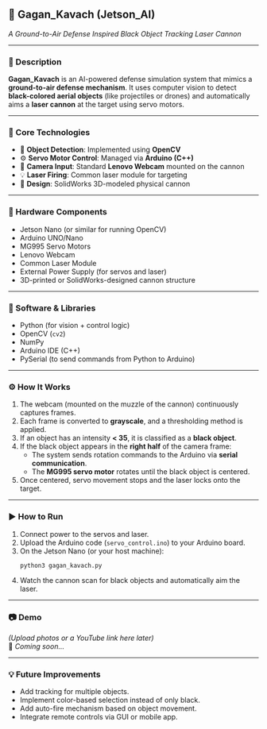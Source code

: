 

## 🚀 Gagan_Kavach (Jetson_AI)  
*A Ground-to-Air Defense Inspired Black Object Tracking Laser Cannon*

---

### 📝 Description

**Gagan_Kavach** is an AI-powered defense simulation system that mimics a **ground-to-air defense mechanism**. It uses computer vision to detect **black-colored aerial objects** (like projectiles or drones) and automatically aims a **laser cannon** at the target using servo motors.

---

### 🧠 Core Technologies

- 🎯 **Object Detection**: Implemented using **OpenCV**
- ⚙️ **Servo Motor Control**: Managed via **Arduino (C++)**
- 📸 **Camera Input**: Standard **Lenovo Webcam** mounted on the cannon
- 💡 **Laser Firing**: Common laser module for targeting
- 🧰 **Design**: SolidWorks 3D-modeled physical cannon

---

### 🔧 Hardware Components

- Jetson Nano (or similar for running OpenCV)
- Arduino UNO/Nano
- MG995 Servo Motors
- Lenovo Webcam
- Common Laser Module
- External Power Supply (for servos and laser)
- 3D-printed or SolidWorks-designed cannon structure

---

### 🧰 Software & Libraries

- Python (for vision + control logic)
- OpenCV (`cv2`)
- NumPy
- Arduino IDE (C++)  
- PySerial (to send commands from Python to Arduino)

---

### ⚙️ How It Works

1. The webcam (mounted on the muzzle of the cannon) continuously captures frames.
2. Each frame is converted to **grayscale**, and a thresholding method is applied.
3. If an object has an intensity **< 35**, it is classified as a **black object**.
4. If the black object appears in the **right half** of the camera frame:
   - The system sends rotation commands to the Arduino via **serial communication**.
   - The **MG995 servo motor** rotates until the black object is centered.
5. Once centered, servo movement stops and the laser locks onto the target.

---

### ▶️ How to Run

1. Connect power to the servos and laser.
2. Upload the Arduino code (`servo_control.ino`) to your Arduino board.
3. On the Jetson Nano (or your host machine):
   ```bash
   python3 gagan_kavach.py
   ```
4. Watch the cannon scan for black objects and automatically aim the laser.

---

### 📷 Demo

*(Upload photos or a YouTube link here later)*  
🚧 *Coming soon...*

---

### 💡 Future Improvements

- Add tracking for multiple objects.
- Implement color-based selection instead of only black.
- Add auto-fire mechanism based on object movement.
- Integrate remote controls via GUI or mobile app.

